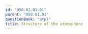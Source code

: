 ```yaml
---
id: "050.01.01.01"
parent: "050.01.01"
questionBank: "atpl"
title: Structure of the atmosphere
---
```

